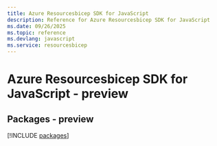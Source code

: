 ```yaml
---
title: Azure Resourcesbicep SDK for JavaScript
description: Reference for Azure Resourcesbicep SDK for JavaScript
ms.date: 09/26/2025
ms.topic: reference
ms.devlang: javascript
ms.service: resourcesbicep
---
```

# Azure Resourcesbicep SDK for JavaScript - preview
## Packages - preview
[!INCLUDE [packages](resourcesbicep-index.md)]